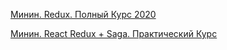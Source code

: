 [Минин. Redux. Полный Курс 2020](https://www.youtube.com/watch?v=YdYyYMFPa44)

[Минин. React Redux + Saga. Практический Курс](https://www.youtube.com/watch?v=G3GGXIhggGs)
